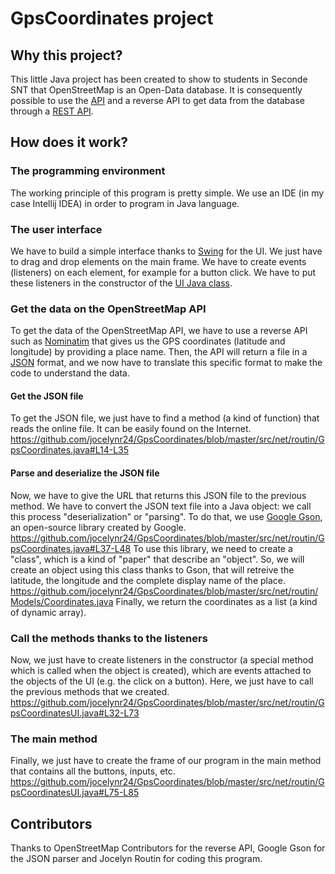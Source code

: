 # GpsCoordinates project

## Why this project?
This little Java project has been created to show to students in Seconde SNT that OpenStreetMap is an Open-Data database.
It is consequently possible to use the [API](https://en.wikipedia.org/wiki/API) and a reverse API to get data from the database through a [REST API](https://en.wikipedia.org/wiki/Representational_state_transfer).

## How does it work?
### The programming environment
The working principle of this program is pretty simple. We use an IDE (in my case Intellij IDEA) in order to program in Java language.
### The user interface
We have to build a simple interface thanks to [Swing](https://en.wikipedia.org/wiki/Swing_(Java)) for the UI. We just have to drag and drop elements on the main frame.
We have to create events (listeners) on each element, for example for a button click. We have to put these listeners in the constructor of the [UI Java class](https://github.com/jocelynr24/GpsCoordinates/blob/master/src/net/routin/GpsCoordinatesUI.java).
### Get the data on the OpenStreetMap API
To get the data of the OpenStreetMap API, we have to use a reverse API such as [Nominatim](https://wiki.openstreetmap.org/wiki/Nominatim) that gives us the GPS coordinates (latitude and longitude) by providing a place name.
Then, the API will return a file in a [JSON](https://en.wikipedia.org/wiki/JSON) format, and we now have to translate this specific format to make the code to understand the data.
#### Get the JSON file
To get the JSON file, we just have to find a method (a kind of function) that reads the online file. It can be easily found on the Internet.
https://github.com/jocelynr24/GpsCoordinates/blob/master/src/net/routin/GpsCoordinates.java#L14-L35
#### Parse and deserialize the JSON file
Now, we have to give the URL that returns this JSON file to the previous method. We have to convert the JSON text file into a Java object: we call this process "deserialization" or "parsing". To do that, we use [Google Gson](https://en.wikipedia.org/wiki/Gson), an open-source library created by Google.
https://github.com/jocelynr24/GpsCoordinates/blob/master/src/net/routin/GpsCoordinates.java#L37-L48
To use this library, we need to create a "class", which is a kind of "paper" that describe an "object". So, we will create an object using this class thanks to Gson, that will retreive the latitude, the longitude and the complete display name of the place.
https://github.com/jocelynr24/GpsCoordinates/blob/master/src/net/routin/Models/Coordinates.java
Finally, we return the coordinates as a list (a kind of dynamic array).
### Call the methods thanks to the listeners
Now, we just have to create listeners in the constructor (a special method which is called when the object is created), which are events attached to the objects of the UI (e.g. the click on a button).
Here, we just have to call the previous methods that we created.
https://github.com/jocelynr24/GpsCoordinates/blob/master/src/net/routin/GpsCoordinatesUI.java#L32-L73
### The main method
Finally, we just have to create the frame of our program in the main method that contains all the buttons, inputs, etc.
https://github.com/jocelynr24/GpsCoordinates/blob/master/src/net/routin/GpsCoordinatesUI.java#L75-L85

## Contributors
Thanks to OpenStreetMap Contributors for the reverse API, Google Gson for the JSON parser and Jocelyn Routin for coding this program.
